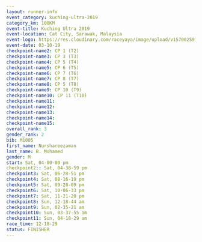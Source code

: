 ```yaml
---
layout: runner-info 
event_category: kuching-ultra-2019 
category_km: 100KM 
event-title: Kuching Ultra 2019
event-location: Cat City, Sarawak, Malaysia 
event-logo: https://res.cloudinary.com/raceyaya/image/upload/v1570025915/logo/kuching_ultra_jsvtue.jpg 
event-date: 03-10-19 
checkpoint-name2: CP 1 (T2) 
checkpoint-name3: CP 3 (T3) 
checkpoint-name4: CP 5 (T4) 
checkpoint-name5: CP 6 (T5) 
checkpoint-name6: CP 7 (T6) 
checkpoint-name7: CP 8 (T7) 
checkpoint-name8: CP 5 (T8) 
checkpoint-name9: CP 10 (T9) 
checkpoint-name10: CP 11 (T10) 
checkpoint-name11:  
checkpoint-name12: 
checkpoint-name13: 
checkpoint-name14: 
checkpoint-name15: 
overall_rank: 3
gender_rank: 2
bib: M1005
first_name: Nurshareezaman
last_name: B. Mohamed
gender: M
start: Sat, 04-00-00 pm
checkpoint2:: Sat, 04-38-59 pm
checkpoint3: Sat, 06-28-51 pm
checkpoint4: Sat, 08-16-19 pm
checkpoint5: Sat, 09-28-09 pm
checkpoint6: Sat, 10-06-33 pm
checkpoint7: Sat, 11-21-20 pm
checkpoint8: Sun, 12-18-44 am
checkpoint9: Sun, 02-35-21 am
checkpoint10: Sun, 03-37-55 am
checkpoint11: Sun, 04-18-29 am
race_time: 12-18-29
status: FINISHER
---
```

